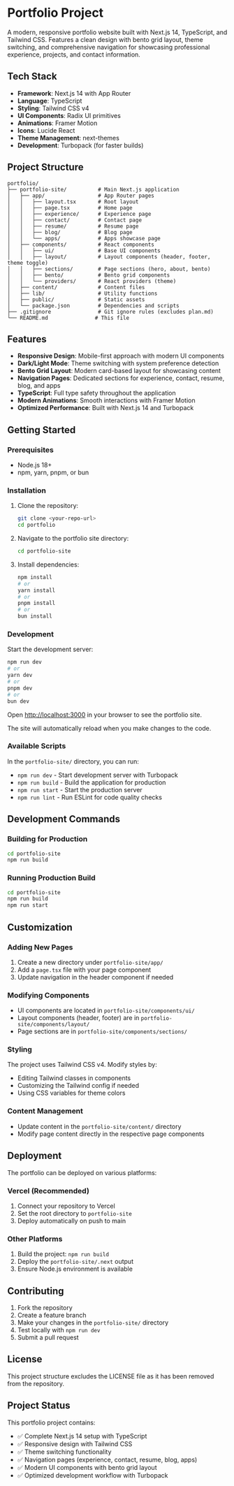 # Portfolio Project

A modern, responsive portfolio website built with Next.js 14, TypeScript, and Tailwind CSS. Features a clean design with bento grid layout, theme switching, and comprehensive navigation for showcasing professional experience, projects, and contact information.

## Tech Stack

- **Framework**: Next.js 14 with App Router
- **Language**: TypeScript
- **Styling**: Tailwind CSS v4
- **UI Components**: Radix UI primitives
- **Animations**: Framer Motion
- **Icons**: Lucide React
- **Theme Management**: next-themes
- **Development**: Turbopack (for faster builds)

## Project Structure

```
portfolio/
├── portfolio-site/          # Main Next.js application
│   ├── app/                 # App Router pages
│   │   ├── layout.tsx       # Root layout
│   │   ├── page.tsx         # Home page
│   │   ├── experience/      # Experience page
│   │   ├── contact/         # Contact page
│   │   ├── resume/          # Resume page
│   │   ├── blog/            # Blog page
│   │   └── apps/            # Apps showcase page
│   ├── components/          # React components
│   │   ├── ui/              # Base UI components
│   │   ├── layout/          # Layout components (header, footer, theme toggle)
│   │   ├── sections/        # Page sections (hero, about, bento)
│   │   ├── bento/           # Bento grid components
│   │   └── providers/       # React providers (theme)
│   ├── content/             # Content files
│   ├── lib/                 # Utility functions
│   ├── public/              # Static assets
│   └── package.json         # Dependencies and scripts
├── .gitignore               # Git ignore rules (excludes plan.md)
└── README.md               # This file
```

## Features

- **Responsive Design**: Mobile-first approach with modern UI components
- **Dark/Light Mode**: Theme switching with system preference detection
- **Bento Grid Layout**: Modern card-based layout for showcasing content
- **Navigation Pages**: Dedicated sections for experience, contact, resume, blog, and apps
- **TypeScript**: Full type safety throughout the application
- **Modern Animations**: Smooth interactions with Framer Motion
- **Optimized Performance**: Built with Next.js 14 and Turbopack

## Getting Started

### Prerequisites

- Node.js 18+ 
- npm, yarn, pnpm, or bun

### Installation

1. Clone the repository:
   ```bash
   git clone <your-repo-url>
   cd portfolio
   ```

2. Navigate to the portfolio site directory:
   ```bash
   cd portfolio-site
   ```

3. Install dependencies:
   ```bash
   npm install
   # or
   yarn install
   # or
   pnpm install
   # or
   bun install
   ```

### Development

Start the development server:

```bash
npm run dev
# or
yarn dev
# or
pnpm dev
# or
bun dev
```

Open [http://localhost:3000](http://localhost:3000) in your browser to see the portfolio site.

The site will automatically reload when you make changes to the code.

### Available Scripts

In the `portfolio-site/` directory, you can run:

- `npm run dev` - Start development server with Turbopack
- `npm run build` - Build the application for production
- `npm run start` - Start the production server
- `npm run lint` - Run ESLint for code quality checks

## Development Commands

### Building for Production

```bash
cd portfolio-site
npm run build
```

### Running Production Build

```bash
cd portfolio-site
npm run build
npm run start
```

## Customization

### Adding New Pages

1. Create a new directory under `portfolio-site/app/`
2. Add a `page.tsx` file with your page component
3. Update navigation in the header component if needed

### Modifying Components

- UI components are located in `portfolio-site/components/ui/`
- Layout components (header, footer) are in `portfolio-site/components/layout/`
- Page sections are in `portfolio-site/components/sections/`

### Styling

The project uses Tailwind CSS v4. Modify styles by:
- Editing Tailwind classes in components
- Customizing the Tailwind config if needed
- Using CSS variables for theme colors

### Content Management

- Update content in the `portfolio-site/content/` directory
- Modify page content directly in the respective page components

## Deployment

The portfolio can be deployed on various platforms:

### Vercel (Recommended)

1. Connect your repository to Vercel
2. Set the root directory to `portfolio-site`
3. Deploy automatically on push to main

### Other Platforms

1. Build the project: `npm run build`
2. Deploy the `portfolio-site/.next` output
3. Ensure Node.js environment is available

## Contributing

1. Fork the repository
2. Create a feature branch
3. Make your changes in the `portfolio-site/` directory
4. Test locally with `npm run dev`
5. Submit a pull request

## License

This project structure excludes the LICENSE file as it has been removed from the repository.

## Project Status

This portfolio project contains:
- ✅ Complete Next.js 14 setup with TypeScript
- ✅ Responsive design with Tailwind CSS
- ✅ Theme switching functionality
- ✅ Navigation pages (experience, contact, resume, blog, apps)
- ✅ Modern UI components with bento grid layout
- ✅ Optimized development workflow with Turbopack